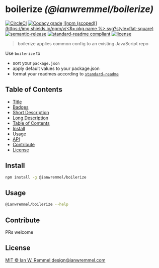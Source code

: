 # boilerize _(@ianwremmel/boilerize)_

[![CircleCI](https://img.shields.io/circleci/project/github/ianwremmel/boilerize.svg?style=flat-square)](https://circleci.com/gh/ianwremmel/boilerize)
[![Codacy grade](https://img.shields.io/codacy/grade/e27821fb6289410b8f58338c7e0bc686.svg?style=flat-square)](https://www.codacy.com/app/design_2/eslint-config?utm_source=github.com&utm_medium=referral&utm_content=ianwremmel/boilerize&utm_campaign=badger)
[![npm (scoped)](https://img.shields.io/npm/v/<$= pkg.name %>.svg?style=flat-square)](https://www.npmjs.com/package/@ianwremmel/boilerize)
[![semantic-release](https://img.shields.io/badge/%20%20%F0%9F%93%A6%F0%9F%9A%80-semantic--release-e10079.svg?style=flat-square)](https://github.com/semantic-release/semantic-release)
[![standard-readme compliant](https://img.shields.io/badge/readme%20style-standard-brightgreen.svg?style=flat-square)](https://github.com/RichardLitt/standard-readme)
[![license](https://img.shields.io/github/license/mashape/apistatus.svg?style=flat-square)](LICENSE)

> boilerize applies common config to an existing JavaScript repo

Use `boilerize` to
- sort your `package.json`
- apply default values to your package.json
- format your readmes according to [`standard-readme`](https://github.com/RichardLitt/standard-readme)

## Table of Contents
- [Title](#title)
- [Badges](#badges)
- [Short Description](#short-description)
- [Long Description](#long-description)
- [Table of Contents](#table-of-contents)
- [Install](#install)
- [Usage](#usage)
- [API](#a-p-i)
- [Contribute](#contribute)
- [License](#license)


## Install

```bash
npm install -g @ianwremmel/boilerize
```

## Usage

```bash
@ianwremmel/boilerize --help
```

## Contribute

PRs welcome

## License

[MIT &copy; Ian W. Remmel <design@ianwremmel.com>](LICENSE)
